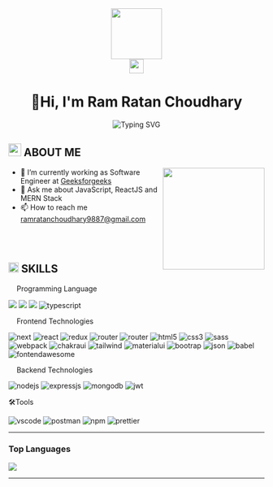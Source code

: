 <div align="center">
<img widht="100" height="100"  src="https://media.giphy.com/media/zhYSVCirREeIZtONCI/giphy.gif"  />
</div>

<div align="center">
 <img height="28" src="https://komarev.com/ghpvc/?username=richhapal"  />
</div>

<!--  -->
<div  align="center" >
 <h1>👏Hi, I'm Ram Ratan Choudhary</h1>
<img src="https://readme-typing-svg.demolab.com?font=Orbitron&weight=600&size=24&duration=3001&pause=1000&color=C30000&center=true&width=435&height=45&lines=A+Frontend+Developer;A+Full+Stack+Developer+" alt="Typing SVG" />
</div>


<!--  -->
<h2><img height="25" width="25" src="https://cdn-icons-png.flaticon.com/512/7719/7719482.png"  /> ABOUT ME</h2>
<img align="right" src="https://media0.giphy.com/media/qgQUggAC3Pfv687qPC/giphy.gif" height="200"    />
<div align="left">
 <ul>
<!--  <li>🔎 I’m looking for frontend developer opportunities</li> -->
  <li>🌱 I’m currently working as Software Engineer at <a href="https://www.geeksforgeeks.org/">Geeksforgeeks</a> </li>
 <li>💬 Ask me about JavaScript, ReactJS and MERN Stack</li>
 <li>📫 How to reach me <a href="mailto:ramratanchoudhary9887@gmail.com?subject=Contact From GitHub Users&body=Hi,Richhapal Choudhary" target="blank">ramratanchoudhary9887@gmail.com</a></li>
 </ul>
</div>

<br/>
<br/>


<h2><img  height="20" src="https://cdn-icons-png.flaticon.com/512/4413/4413562.png" /> SKILLS</h2>

<p><img  height="12" src="https://cdn-icons-png.flaticon.com/512/9168/9168209.png" /> Programming Language</p>
<p>
<img  src="https://img.shields.io/badge/C-00599C?style=for-the-badge&logo=c&logoColor=white" />
<img  src="https://img.shields.io/badge/C%2B%2B-00599C?style=for-the-badge&logo=c%2B%2B&logoColor=white" />
<img  src="https://img.shields.io/badge/JavaScript-323330?style=for-the-badge&logo=javascript&logoColor=F7DF1E" />
 <img  src="https://img.shields.io/badge/TypeScript-007ACC?style=for-the-badge&logo=typescript&logoColor=white" alt="typescript" />
</p>
<p><img height="12" src="https://cdn-icons-png.flaticon.com/512/2620/2620971.png"  /> Frontend Technologies</p>
<p>
  <img  src="https://img.shields.io/badge/next.js-000000?style=for-the-badge&logo=nextdotjs&logoColor=whitee" alt="next" />
 <img  src="https://img.shields.io/badge/React-20232A?style=for-the-badge&logo=react&logoColor=61DAFB" alt="react" />
  <img  src="https://img.shields.io/badge/Redux-593D88?style=for-the-badge&logo=redux&logoColor=white" alt="redux" />
  <img  src="https://img.shields.io/badge/React_Router-CA4245?style=for-the-badge&logo=react-router&logoColor=white" alt="router" />
 <img  src="https://img.shields.io/badge/restapi-5E5C5C?style=for-the-badge&logo=restapi&logoColor=white" alt="router" />
  <img  src="https://img.shields.io/badge/HTML5-E34F26?style=for-the-badge&logo=html5&logoColor=white" alt="html5" />
 <img  src="https://img.shields.io/badge/CSS3-1572B6?style=for-the-badge&logo=css3&logoColor=white" alt="css3" />
 <img  src="https://img.shields.io/badge/Sass-CC6699?style=for-the-badge&logo=sass&logoColor=white" alt="sass" />
 <img  src="https://img.shields.io/badge/Webpack-8DD6F9?style=for-the-badge&logo=Webpack&logoColor=white" alt="webpack" />
  <img  src="https://img.shields.io/badge/Chakra--UI-319795?style=for-the-badge&logo=chakra-ui&logoColor=white" alt="chakraui" />
  <img  src="https://img.shields.io/badge/Tailwind_CSS-38B2AC?style=for-the-badge&logo=tailwind-css&logoColor=white" alt="tailwind" />
 <img  src="https://img.shields.io/badge/Material%20UI-007FFF?style=for-the-badge&logo=mui&logoColor=white" alt="materialui" />
 <img  src="https://img.shields.io/badge/Bootstrap-563D7C?style=for-the-badge&logo=bootstrap&logoColor=white" alt="bootrap" />
 <img  src="https://img.shields.io/badge/json-5E5C5C?style=for-the-badge&logo=json&logoColor=white" alt="json" />
 <img  src="https://img.shields.io/badge/Babel-F9DC3E?style=for-the-badge&logo=babel&logoColor=white" alt="babel" />
 <img  src="https://img.shields.io/badge/Font_Awesome-339AF0?style=for-the-badge&logo=fontawesome&logoColor=white" alt="fontendawesome" />
</p>

<p><img src="https://cdn-icons-png.flaticon.com/512/8099/8099229.png" height="12"  /> Backend Technologies</p>
<p>
<img  src="https://img.shields.io/badge/Node.js-339933?style=for-the-badge&logo=nodedotjs&logoColor=white" alt="nodejs" />
<img  src="https://img.shields.io/badge/Express.js-000000?style=for-the-badge&logo=express&logoColor=white" alt="expressjs" />
<img  src="https://img.shields.io/badge/MongoDB-4EA94B?style=for-the-badge&logo=mongodb&logoColor=white" alt="mongodb" />
<img src="https://img.shields.io/badge/JWT-000000?style=for-the-badge&logo=JSON%20web%20tokens&logoColor=white" alt="jwt" />
</p>


<p>🛠️Tools</p>
<p>
<img  src="https://img.shields.io/badge/VSCode-0078D4?style=for-the-badge&logo=visual%20studio%20code&logoColor=white" alt="vscode" />
<img  src="https://img.shields.io/badge/Postman-FF6C37?style=for-the-badge&logo=Postman&logoColor=white" alt="postman" />
<img  src="https://img.shields.io/badge/npm-CB3837?style=for-the-badge&logo=npm&logoColor=white" alt="npm" />
<img src="https://img.shields.io/badge/prettier-1A2C34?style=for-the-badge&logo=prettier&logoColor=F7BA3E" alt="prettier" />
</p>

<hr >


<h3>Top Languages</h3>
<p align="left" >
<img src="https://github-readme-stats.vercel.app/api/top-langs/?username=richhapal&layout=compact&theme=tokyonight" />
</p>


<hr>




<!-- <hr> -->

<!--
**ramratan9887/ramratan9887** is a ✨ _special_ ✨ repository because its `README.md` (this file) appears on your GitHub profile.

Here are some ideas to get you started:

- 🔭 I’m currently working on ...
- 🌱 I’m currently learning ...
- 👯 I’m looking to collaborate on ...
- 🤔 I’m looking for help with ...
- 💬 Ask me about ...
- 📫 How to reach me: ...
- 😄 Pronouns: ...
- ⚡ Fun fact: ...
-->
